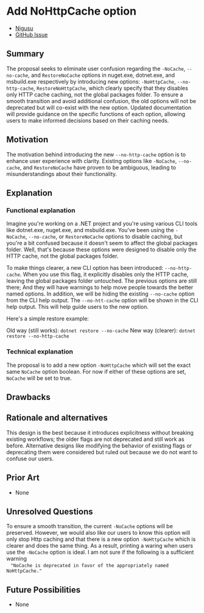 # Add NoHttpCache option

- [Nigusu](https://github.com/Nigusu-Allehu)
- [GitHub Issue](https://github.com/NuGet/Home/issues/9180)

## Summary

<!-- One-paragraph description of the proposal. -->
The proposal seeks to eliminate user confusion regarding the `-NoCache`, `--no-cache`, and `RestoreNoCache` options in nuget.exe, dotnet.exe, and msbuild.exe respectively by introducing new options: `-NoHttpCache`, `--no-http-cache`, `RestoreNoHttpCache`, which clearly specify that they disables only HTTP cache caching, not the global packages folder. To ensure a smooth transition and avoid additional confusion, the old options will not be deprecated but will co-exist with the new option. Updated documentation will provide guidance on the specific functions of each option, allowing users to make informed decisions based on their caching needs.
## Motivation 

<!-- Why are we doing this? What pain points does this solve? What is the expected outcome? -->
The motivation behind introducing the new `--no-http-cache`  option is to enhance user experience with clarity. Existing options like `-NoCache`, `--no-cache`, and `RestoreNoCache` have proven to be ambiguous, leading to misunderstandings about their functionality. 

## Explanation

### Functional explanation

<!-- Explain the proposal as if it were already implemented and you're teaching it to another person. -->
<!-- Introduce new concepts, functional designs with real life examples, and low-fidelity mockups or  pseudocode to show how this proposal would look. -->
Imagine you're working on a .NET project and you're using various CLI tools like dotnet.exe, nuget.exe, and msbuild.exe. You've been using the `-NoCache`, `--no-cache`, or `RestoreNoCache` options to disable caching, but you're a bit confused because it doesn't seem to affect the global packages folder. Well, that's because these options were designed to disable only the HTTP cache, not the global packages folder.

To make things clearer, a new CLI option has been introduced: `--no-http-cache`. When you use this flag, it explicitly disables only the HTTP cache, leaving the global packages folder untouched. The previous options are still there; And they will have warnings to help move people towards the better named options. In addition, we will be hiding the existing `--no-cache` option from the CLI help output. The `--no-htt-cache` option will be shown in the CLI help output. This will help guide users to the new option.

Here's a simple restore example:

Old way (still works): `dotnet restore --no-cache`
New way (clearer): `dotnet restore --no-http-cache`
### Technical explanation

<!-- Explain the proposal in sufficient detail with implementation details, interaction models, and clarification of corner cases. -->
The proposal is to add a new option `-NoHttpCache` which will set the exact same `NoCache` option boolean. For now if either of these options are set, `NoCache` will be set to true.
## Drawbacks

<!-- Why should we not do this? -->

## Rationale and alternatives

<!-- Why is this the best design compared to other designs? -->
<!-- What other designs have been considered and why weren't they chosen? -->
<!-- What is the impact of not doing this? -->
This design is the best because it introduces explicitness without breaking existing workflows; the older flags are not deprecated and still work as before. Alternative designs like modifying the behavior of existing flags or deprecating them were considered but ruled out because we do not want to confuse our users. 

## Prior Art

<!-- What prior art, both good and bad are related to this proposal? -->
<!-- Do other features exist in other ecosystems and what experience have their community had? -->
<!-- What lessons from other communities can we learn from? -->
<!-- Are there any resources that are relevant to this proposal? -->
* None
## Unresolved Questions

<!-- What parts of the proposal do you expect to resolve before this gets accepted? -->
<!-- What parts of the proposal need to be resolved before the proposal is stabilized? -->
<!-- What related issues would you consider out of scope for this proposal but can be addressed in the future? -->
To ensure a smooth transition, the current `-NoCache` options will be preserved. However, we would also like our users to know this option will only stop Http caching and that there is a new option `-NoHttpCache` which is clearer and does the same thing. As a result, printing a waring when users use the `-NoCache` option is ideal. I am not sure if the following is a sufficient warning \
&ensp; `"NoCache is deprecated in favor of the appropriately named NoHttpCache."` 

## Future Possibilities

<!-- What future possibilities can you think of that this proposal would help with? -->
* None
